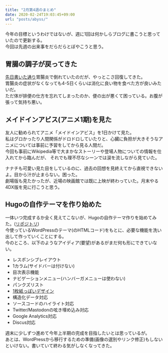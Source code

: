 ```yaml
---
title: "2月第4週のまとめ"
date: 2020-02-24T19:03:45+09:00
url: "posts/abyss/"
---
```


今年の目標というわけではないが、週に1回は何かしらブログに書こうと思っていたので更新する。  
今回は先週の出来事をだらだらとぼやこうと思う。

## 胃腸の調子が戻ってきた

[先日書いた通り](./haraita-202002/)胃腸炎で倒れていたのだが、やっとこさ回復してきた。  
胃腸炎の症状がなくなっても4-5日くらいは消化に良い物を食べた方が良いみたいだ。  
ただ体が排便の仕方を忘れてしまったのか、便の出が悪くて困っている。お腹が張って気持ち悪い。

## メイドインアビス(アニメ1期)を見た

友人に勧められてアニメ「メイドインアビス」を1日かけて見た。  
私はグロかったり人間関係がドロドロしていたりと、心臓に負担が大きそうなアニメについては事前に予習をしてから見る人間だ。  
今回も事前にWikipedia等で大まかなストーリーや登場人物についての情報を仕入れてから臨んだが、
それでも理不尽なシーンでは涙を流しながら見ていた。  

ナナチも可愛い見た目をしているのに、過去の回想を見終えてから直視できないよ。目から汁が止まらない。困った。  
劇場版も見たかったが、近場の映画館では既に上映が終わっていた。月末やる4DX版を見に行こうと思う。

## Hugoの自作テーマを作り始めた

一体いつ完成するか全く見えてこないが、Hugoの自作テーマ作りを始めてみた。([リポジトリ](https://github.com/nakkaa/kazamaturi))  
今使っているWordPressのテーマ(のHTMLコード)をもとに、必要な機能を洗い出して作っていくことにする。  
今のところ、以下のようなアイディア(要望)があるがまだ何も形にできていない。 

* レスポンシブレイアウト
* 1カラム(サイドバーは付けない)
* 目次表示機能
* ナビゲーションメニュー(ハンバーガメニューは使わない)
* パンクズリスト
* [1枚紙っぽいデザイン](https://ja.wordpress.org/themes/twentytwelve/)
* 構造化データ対応
* ソースコードのハイライト対応
* Twitter/Mastodonの呟き埋め込み対応
* Google Analytics対応
* Discus対応

週末に少しずつ進めて今年上半期の完成を目指したいとは思っているが。  
あとは、WordPressから移行するための準備(画像の選別やリンク修正)もしないといけない。書いていて終わる気がしなくなってきた。
